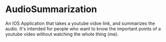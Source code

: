 # AudioSummarization
An IOS Application that takes a youtube vidoe link, and summarizes the audio. It's intended for people who want to know the important points of a youtube video without watching the whole thing (me).
